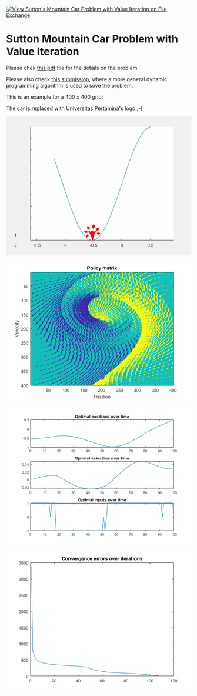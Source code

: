 [![View Sutton's Mountain Car Problem with Value Iteration on File Exchange](https://www.mathworks.com/matlabcentral/images/matlab-file-exchange.svg)](https://www.mathworks.com/matlabcentral/fileexchange/39290-sutton-s-mountain-car-problem-with-value-iteration)

# Sutton Mountain Car Problem with Value Iteration

Please chek [this pdf](https://github.com/auralius/sutton-mountain-car/blob/main/Mountain%20Car%20Task.pdf) file for the details on the problem.

Please also check [this submission](https://www.mathworks.com/matlabcentral/fileexchange/100149-yadpf-yet-another-dynamic-programming-function), where a more general dynamic programming algorithm is used to sove the problem.

This is an example for a 400 x 400 grid:


The car is replaced with Universitas Pertamina's logo ;-)


![](https://github.com/auralius/sutton-mountain-car/blob/main/animation.gif)

![](https://github.com/auralius/sutton-mountain-car/blob/main/policy_matrix.png)

![](https://github.com/auralius/sutton-mountain-car/blob/main/results.png)

![](https://github.com/auralius/sutton-mountain-car/blob/main/convergence.png)
